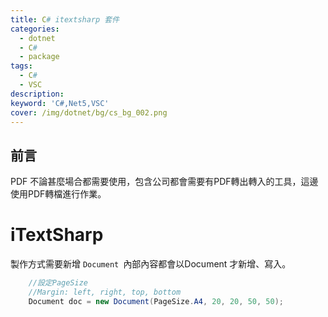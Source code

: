 ```yaml
---
title: C# itextsharp 套件
categories: 
  - dotnet
  - C#
  - package
tags: 
  - C#
  - VSC
description:
keyword: 'C#,Net5,VSC'
cover: /img/dotnet/bg/cs_bg_002.png
---
```


## 前言 
PDF 不論甚麼場合都需要使用，包含公司都會需要有PDF轉出轉入的工具，這邊使用PDF轉檔進行作業。


# iTextSharp
製作方式需要新增 ```Document ```內部內容都會以Document 才新增、寫入。

```cs
    //設定PageSize
    //Margin: left, right, top, bottom
    Document doc = new Document(PageSize.A4, 20, 20, 50, 50); 
```
